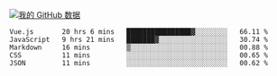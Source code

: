 [![我的 GitHub 数据](https://github-readme-stats.vercel.app/api?username=unbrain&?theme=dark)]()

<!--START_SECTION:waka-->
```text
Vue.js       20 hrs 6 mins   ████████████████▓░░░░░░░░   66.11 % 
JavaScript   9 hrs 21 mins   ███████▓░░░░░░░░░░░░░░░░░   30.74 % 
Markdown     16 mins         ▒░░░░░░░░░░░░░░░░░░░░░░░░   00.88 % 
CSS          11 mins         ░░░░░░░░░░░░░░░░░░░░░░░░░   00.65 % 
JSON         11 mins         ░░░░░░░░░░░░░░░░░░░░░░░░░   00.62 % 
```
<!--END_SECTION:waka-->
